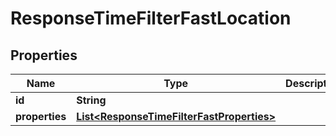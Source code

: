 
# ResponseTimeFilterFastLocation

## Properties
Name | Type | Description | Notes
------------ | ------------- | ------------- | -------------
**id** | **String** |  | 
**properties** | [**List&lt;ResponseTimeFilterFastProperties&gt;**](ResponseTimeFilterFastProperties.md) |  | 



